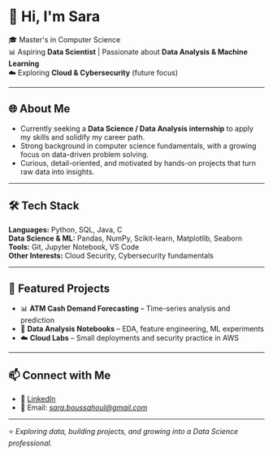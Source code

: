 # 👋 Hi, I'm Sara  

🎓 Master's in Computer Science  
📊 Aspiring **Data Scientist** | Passionate about **Data Analysis & Machine Learning**  
☁️ Exploring **Cloud & Cybersecurity** (future focus)  

---

## 🌐 About Me  
- Currently seeking a **Data Science / Data Analysis internship** to apply my skills and solidify my career path.  
- Strong background in computer science fundamentals, with a growing focus on data-driven problem solving.  
- Curious, detail-oriented, and motivated by hands-on projects that turn raw data into insights.  

---

## 🛠️ Tech Stack  
**Languages:** Python, SQL, Java, C  
**Data Science & ML:** Pandas, NumPy, Scikit-learn, Matplotlib, Seaborn  
**Tools:** Git, Jupyter Notebook, VS Code  
**Other Interests:** Cloud Security, Cybersecurity fundamentals  

---

## 📂 Featured Projects  
- 📊 **ATM Cash Demand Forecasting** – Time-series analysis and prediction  
- 🔎 **Data Analysis Notebooks** – EDA, feature engineering, ML experiments  
- ☁️ **Cloud Labs** – Small deployments and security practice in AWS  

---

## 📫 Connect with Me  
- 💼 [LinkedIn](https://linkedin.com)  
- 📧 Email: *sara.boussahoul@gmail.com*  

---

⭐️ *Exploring data, building projects, and growing into a Data Science professional.*


<!--
**saraaaaa640/saraaaaa640** is a ✨ _special_ ✨ repository because its `README.md` (this file) appears on your GitHub profile.

Here are some ideas to get you started:

- 🔭 I’m currently working on ...
- 🌱 I’m currently learning ...
- 👯 I’m looking to collaborate on ...
- 🤔 I’m looking for help with ...
- 💬 Ask me about ...
- 📫 How to reach me: ...
- 😄 Pronouns: ...
- ⚡ Fun fact: ...
-->
